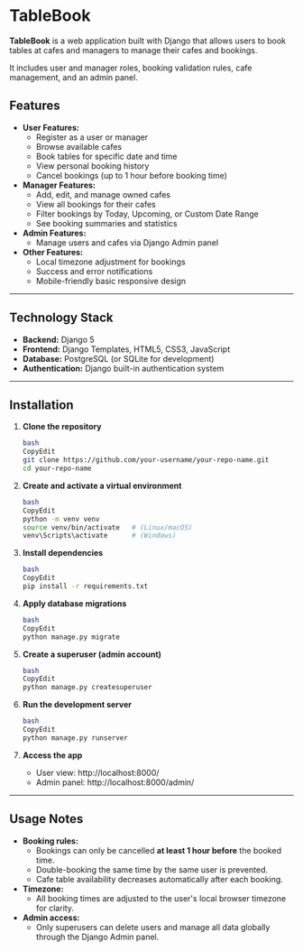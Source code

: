 # TableBook

**TableBook** is a web application built with Django that allows users to book tables at cafes and managers to manage their cafes and bookings.

It includes user and manager roles, booking validation rules, cafe management, and an admin panel.

## Features

- **User Features:**
    - Register as a user or manager
    - Browse available cafes
    - Book tables for specific date and time
    - View personal booking history
    - Cancel bookings (up to 1 hour before booking time)
- **Manager Features:**
    - Add, edit, and manage owned cafes
    - View all bookings for their cafes
    - Filter bookings by Today, Upcoming, or Custom Date Range
    - See booking summaries and statistics
- **Admin Features:**
    - Manage users and cafes via Django Admin panel
- **Other Features:**
    - Local timezone adjustment for bookings
    - Success and error notifications
    - Mobile-friendly basic responsive design

---

## Technology Stack

- **Backend:** Django 5
- **Frontend:** Django Templates, HTML5, CSS3, JavaScript
- **Database:** PostgreSQL (or SQLite for development)
- **Authentication:** Django built-in authentication system

---

## Installation

1. **Clone the repository**
    
    ```bash
    bash
    CopyEdit
    git clone https://github.com/your-username/your-repo-name.git
    cd your-repo-name
    
    ```
    
2. **Create and activate a virtual environment**
    
    ```bash
    bash
    CopyEdit
    python -m venv venv
    source venv/bin/activate   # (Linux/macOS)
    venv\Scripts\activate      # (Windows)
    
    ```
    
3. **Install dependencies**
    
    ```bash
    bash
    CopyEdit
    pip install -r requirements.txt
    
    ```
    
4. **Apply database migrations**
    
    ```bash
    bash
    CopyEdit
    python manage.py migrate
    
    ```
    
5. **Create a superuser (admin account)**
    
    ```bash
    bash
    CopyEdit
    python manage.py createsuperuser
    
    ```
    
6. **Run the development server**
    
    ```bash
    bash
    CopyEdit
    python manage.py runserver
    
    ```
    
7. **Access the app**
    - User view: http://localhost:8000/
    - Admin panel: http://localhost:8000/admin/

---

## Usage Notes

- **Booking rules:**
    - Bookings can only be cancelled **at least 1 hour before** the booked time.
    - Double-booking the same time by the same user is prevented.
    - Cafe table availability decreases automatically after each booking.
- **Timezone:**
    - All booking times are adjusted to the user's local browser timezone for clarity.
- **Admin access:**
    - Only superusers can delete users and manage all data globally through the Django Admin panel.
